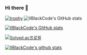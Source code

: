 ### Hi there 👋

<!--
**IIBlackCode/IIBlackCode** is a ✨ _special_ ✨ repository because its `README.md` (this file) appears on your GitHub profile.

Here are some ideas to get you started:

- 🔭 I’m currently working on ...
- 🌱 I’m currently learning ...
- 👯 I’m looking to collaborate on ...
- 🤔 I’m looking for help with ...
- 💬 Ask me about ...
- 📫 How to reach me: ...
- 😄 Pronouns: ...
- ⚡ Fun fact: ...
-->

[![trophy](https://github-profile-trophy.vercel.app/?username=IIBlackCode&row=1)](https://github.com/ryo-ma/github-profile-trophy)
![IIBlackCode's GitHub stats](https://github-readme-stats.vercel.app/api?username=IIBlackCode&show_icons=true&theme=radical)

[![IIBlackCode's GitHub stats](https://github-profile-trophy.vercel.app/?username=ryo-ma&theme=onedark)](https://github.com/ryo-ma/github-profile-trophy)

[![Solved.ac프로필](http://mazassumnida.wtf/api/generate_badge?boj={handle})](https://solved.ac/{handle})

[![IIBlackCode's github stats](https://github-readme-stats.vercel.app/api/top-langs/?username=IIBlackCode&show_icons=true&hide_border=true&title_color=004386&icon_color=004386&layout=compact)](https://github.com/IIBlackCode)
